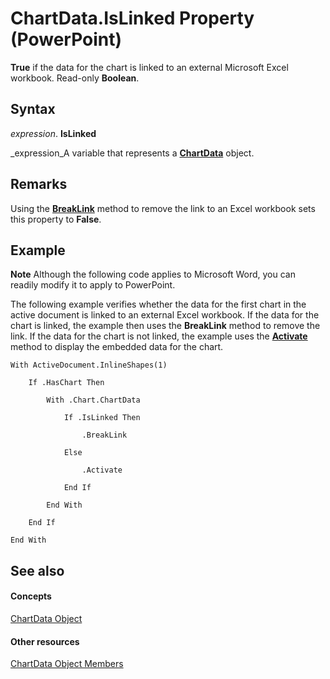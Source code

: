 
# ChartData.IsLinked Property (PowerPoint)

 **True** if the data for the chart is linked to an external Microsoft Excel workbook. Read-only **Boolean**.


## Syntax

 _expression_. **IsLinked**

 _expression_A variable that represents a  **[ChartData](b7bedf0e-5f11-001d-a97c-e8d07939bc8b.md)** object.


## Remarks

Using the  **[BreakLink](6fa73e90-f99c-d932-b864-e8ff3e53e086.md)** method to remove the link to an Excel workbook sets this property to **False**.


## Example




 **Note**  Although the following code applies to Microsoft Word, you can readily modify it to apply to PowerPoint.

The following example verifies whether the data for the first chart in the active document is linked to an external Excel workbook. If the data for the chart is linked, the example then uses the  **BreakLink** method to remove the link. If the data for the chart is not linked, the example uses the **[Activate](789651b8-334c-340a-e281-822f7129b76e.md)** method to display the embedded data for the chart.




```
With ActiveDocument.InlineShapes(1)

    If .HasChart Then

        With .Chart.ChartData

            If .IsLinked Then

                .BreakLink

            Else

                .Activate

            End If

        End With

    End If

End With
```


## See also


#### Concepts


 [ChartData Object](b7bedf0e-5f11-001d-a97c-e8d07939bc8b.md)
#### Other resources


 [ChartData Object Members](a7ba4add-a478-cf48-93c9-86978026c5c5.md)
